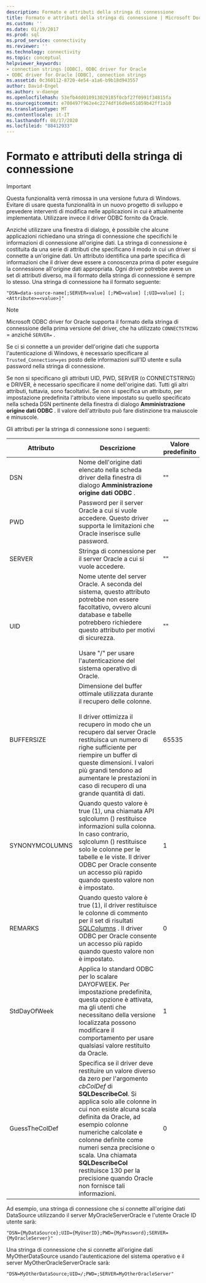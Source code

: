 ```yaml
---
description: Formato e attributi della stringa di connessione
title: Formato e attributi della stringa di connessione | Microsoft Docs
ms.custom: ''
ms.date: 01/19/2017
ms.prod: sql
ms.prod_service: connectivity
ms.reviewer: ''
ms.technology: connectivity
ms.topic: conceptual
helpviewer_keywords:
- connection strings [ODBC], ODBC driver for Oracle
- ODBC driver for Oracle [ODBC], connection strings
ms.assetid: 0c360112-8720-4e54-a1a6-b9b18d943557
author: David-Engel
ms.author: v-daenge
ms.openlocfilehash: 53efb4dd010913029185f0cbf27f0991f34815fa
ms.sourcegitcommit: e700497f962e4c2274df16d9e651059b42ff1a10
ms.translationtype: MT
ms.contentlocale: it-IT
ms.lasthandoff: 08/17/2020
ms.locfileid: "88412933"
---
```

# <a name="connection-string-format-and-attributes"></a>Formato e attributi della stringa di connessione
> [!IMPORTANT]  
>  Questa funzionalità verrà rimossa in una versione futura di Windows. Evitare di usare questa funzionalità in un nuovo progetto di sviluppo e prevedere interventi di modifica nelle applicazioni in cui è attualmente implementata. Utilizzare invece il driver ODBC fornito da Oracle.  
  
 Anziché utilizzare una finestra di dialogo, è possibile che alcune applicazioni richiedano una stringa di connessione che specifichi le informazioni di connessione all'origine dati. La stringa di connessione è costituita da una serie di attributi che specificano il modo in cui un driver si connette a un'origine dati. Un attributo identifica una parte specifica di informazioni che il driver deve essere a conoscenza prima di poter eseguire la connessione all'origine dati appropriata. Ogni driver potrebbe avere un set di attributi diverso, ma il formato della stringa di connessione è sempre lo stesso. Una stringa di connessione ha il formato seguente:  
  
```  
"DSN=data-source-name[;SERVER=value] [;PWD=value] [;UID=value] [;<Attribute>=<value>]"  
```  
  
> [!NOTE]  
>  Microsoft ODBC driver for Oracle supporta il formato della stringa di connessione della prima versione del driver, che ha utilizzato `CONNECTSTRING` = anziché `SERVER=` .  
  
 Se ci si connette a un provider dell'origine dati che supporta l'autenticazione di Windows, è necessario specificare al `Trusted_Connection=yes` posto delle informazioni sull'ID utente e sulla password nella stringa di connessione.  
  
 Se non si specificano gli attributi UID, PWD, SERVER (o CONNECTSTRING) e DRIVER, è necessario specificare il nome dell'origine dati. Tutti gli altri attributi, tuttavia, sono facoltativi. Se non si specifica un attributo, per impostazione predefinita l'attributo viene impostato su quello specificato nella scheda DSN pertinente della finestra di dialogo **Amministrazione origine dati ODBC** . Il valore dell'attributo può fare distinzione tra maiuscole e minuscole.  
  
 Gli attributi per la stringa di connessione sono i seguenti:  
  
|Attributo|Descrizione|Valore predefinito|  
|---------------|-----------------|-------------------|  
|DSN|Nome dell'origine dati elencato nella scheda driver della finestra di dialogo **Amministrazione origine dati ODBC** .|""|  
|PWD|Password per il server Oracle a cui si vuole accedere. Questo driver supporta le limitazioni che Oracle inserisce sulle password.|""|  
|SERVER|Stringa di connessione per il server Oracle a cui si vuole accedere.|""|  
|UID|Nome utente del server Oracle. A seconda del sistema, questo attributo potrebbe non essere facoltativo, ovvero alcuni database e tabelle potrebbero richiedere questo attributo per motivi di sicurezza.<br /><br /> Usare "/" per usare l'autenticazione del sistema operativo di Oracle.|""|  
|BUFFERSIZE|Dimensione del buffer ottimale utilizzata durante il recupero delle colonne.<br /><br /> Il driver ottimizza il recupero in modo che un recupero dal server Oracle restituisca un numero di righe sufficiente per riempire un buffer di queste dimensioni. I valori più grandi tendono ad aumentare le prestazioni in caso di recupero di una grande quantità di dati.|65535|  
|SYNONYMCOLUMNS|Quando questo valore è true (1), una chiamata API sqlcolumn () restituisce informazioni sulla colonna. In caso contrario, sqlcolumn () restituisce solo le colonne per le tabelle e le viste. Il driver ODBC per Oracle consente un accesso più rapido quando questo valore non è impostato.|1|  
|REMARKS|Quando questo valore è true (1), il driver restituisce le colonne di commento per il set di risultati [SQLColumns](../../odbc/microsoft/level-1-api-functions-odbc-driver-for-oracle.md) . Il driver ODBC per Oracle consente un accesso più rapido quando questo valore non è impostato.|0|  
|StdDayOfWeek|Applica lo standard ODBC per lo scalare DAYOFWEEK. Per impostazione predefinita, questa opzione è attivata, ma gli utenti che necessitano della versione localizzata possono modificare il comportamento per usare qualsiasi valore restituito da Oracle.|1|  
|GuessTheColDef|Specifica se il driver deve restituire un valore diverso da zero per l'argomento *cbColDef* di **SQLDescribeCol**. Si applica solo alle colonne in cui non esiste alcuna scala definita da Oracle, ad esempio colonne numeriche calcolate e colonne definite come numeri senza precisione o scala. Una chiamata **SQLDescribeCol** restituisce 130 per la precisione quando Oracle non fornisce tali informazioni.|0|  
  
 Ad esempio, una stringa di connessione che si connette all'origine dati DataSource utilizzando il server MyOracleServerOracle e l'utente Oracle ID utente sarà:  
  
```  
"DSN={MyDataSource};UID={MyUserID};PWD={MyPassword};SERVER={MyOracleServer}"  
```  
  
 Una stringa di connessione che si connette all'origine dati MyOtherDataSource usando l'autenticazione del sistema operativo e il server MyOtherOracleServerOracle sarà:  
  
```  
"DSN=MyOtherDataSource;UID=/;PWD=;SERVER=MyOtherOracleServer"  
```
